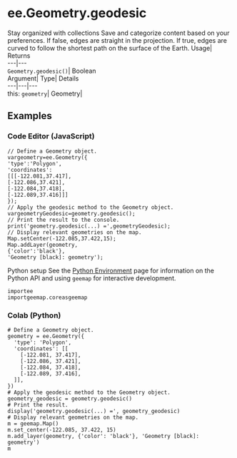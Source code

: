  
#  ee.Geometry.geodesic
Stay organized with collections  Save and categorize content based on your preferences. 
If false, edges are straight in the projection. If true, edges are curved to follow the shortest path on the surface of the Earth. Usage| Returns  
---|---  
`Geometry.geodesic()`| Boolean  
Argument| Type| Details  
---|---|---  
this: `geometry`| Geometry|   
## Examples
### Code Editor (JavaScript)
```
// Define a Geometry object.
vargeometry=ee.Geometry({
'type':'Polygon',
'coordinates':
[[[-122.081,37.417],
[-122.086,37.421],
[-122.084,37.418],
[-122.089,37.416]]]
});
// Apply the geodesic method to the Geometry object.
vargeometryGeodesic=geometry.geodesic();
// Print the result to the console.
print('geometry.geodesic(...) =',geometryGeodesic);
// Display relevant geometries on the map.
Map.setCenter(-122.085,37.422,15);
Map.addLayer(geometry,
{'color':'black'},
'Geometry [black]: geometry');
```

Python setup
See the [ Python Environment](https://developers.google.com/earth-engine/guides/python_install) page for information on the Python API and using `geemap` for interactive development.
```
importee
importgeemap.coreasgeemap
```

### Colab (Python)
```
# Define a Geometry object.
geometry = ee.Geometry({
  'type': 'Polygon',
  'coordinates': [[
    [-122.081, 37.417],
    [-122.086, 37.421],
    [-122.084, 37.418],
    [-122.089, 37.416],
  ]],
})
# Apply the geodesic method to the Geometry object.
geometry_geodesic = geometry.geodesic()
# Print the result.
display('geometry.geodesic(...) =', geometry_geodesic)
# Display relevant geometries on the map.
m = geemap.Map()
m.set_center(-122.085, 37.422, 15)
m.add_layer(geometry, {'color': 'black'}, 'Geometry [black]: geometry')
m
```

